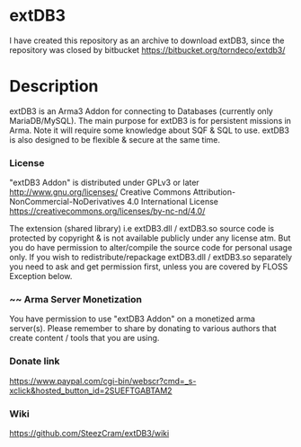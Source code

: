 # extDB3
I have created this repository as an archive to download extDB3, since the repository was closed by bitbucket https://bitbucket.org/torndeco/extdb3/

# Description
extDB3 is an Arma3 Addon for connecting to Databases (currently only MariaDB/MySQL).
The main purpose for extDB3 is for persistent missions in Arma.
Note it will require some knowledge about SQF & SQL to use.
extDB3 is also designed to be flexible & secure at the same time.

### License
"extDB3 Addon" is distributed under GPLv3 or later
http://www.gnu.org/licenses/
Creative Commons Attribution-NonCommercial-NoDerivatives 4.0 International License https://creativecommons.org/licenses/by-nc-nd/4.0/

The extension (shared library) i.e extDB3.dll / extDB3.so source code is protected by copyright & is not available publicly under any license atm.
But you do have permission to alter/compile the source code for personal usage only.
If you wish to redistribute/repackage extDB3.dll / extDB3.so separately you need to ask and get permission first, unless you are covered by FLOSS Exception below.

### ~~ Arma Server Monetization
You have permission to use "extDB3 Addon" on a monetized arma server(s).
Please remember to share by donating to various authors that create content / tools that you are using.

### Donate link
https://www.paypal.com/cgi-bin/webscr?cmd=_s-xclick&hosted_button_id=2SUEFTGABTAM2

### Wiki
https://github.com/SteezCram/extDB3/wiki
